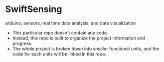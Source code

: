 # SwiftSensing
arduino, sensors, real time data analysis, and data visualization
<ul>
<li>This particular repo doesn't contain any code.</li>
<li>Instead, this repo is built to organize the project information and progress.</li>
<li>The whole project is broken down into smaller functional units, and the code for each units will be linked in this repo.</li>
</ul>

